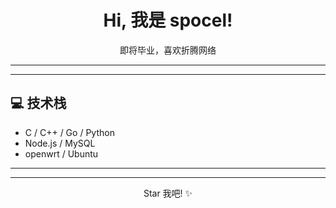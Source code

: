 <div align="center">
  <h1>Hi, 我是 spocel!</h1>
  <p>即将毕业，喜欢折腾网络</p>

</div>

---

---

## 💻 技术栈

*   C / C++ / Go / Python
*   Node.js  / MySQL
*   openwrt / Ubuntu

---

---

<div align="center">
  Star 我吧! ✨
</div>
